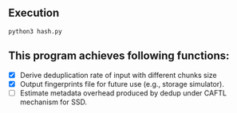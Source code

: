 ## Execution
`python3 hash.py`

## This program achieves following functions: 
- [x] Derive deduplication rate of input with different chunks size 
- [x] Output fingerprints file for future use (e.g., storage simulator).
- [ ] Estimate metadata overhead produced by dedup under CAFTL mechanism for SSD.
